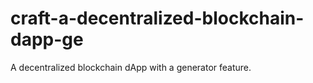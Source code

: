 # craft-a-decentralized-blockchain-dapp-ge
A decentralized blockchain dApp with a generator feature.
